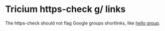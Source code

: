 # Tricium https-check g/ links

The https-check should not flag Google groups shortlinks,
like [hello group].

[hello group]: http://g/hello-there
